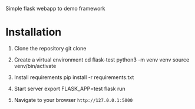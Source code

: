 Simple flask webapp to demo framework

# Installation

1. Clone the repository
    git clone 

2. Create a virtual environment
    cd flask-test
    python3 -m venv venv
    source venv/bin/activate

3. Install requirements
    pip install -r requirements.txt

4. Start server
    export FLASK_APP=test
    flask run

5. Navigate to your browser `http://127.0.0.1:5000`
